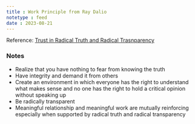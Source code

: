 ```yaml
---
title : Work Principle from Ray Dalio
notetype : feed
date : 2023-08-21
---
```


Reference: [Trust in Radical Truth and Radical Trasnparency](https://www.principles.com/principles/f6412dca-b3f9-4dd0-bb65-274869dd21ed/)

### Notes
- Realize that you have nothing to fear from knowing the truth
- Have integrity and demand it from others
- Create an environment in which everyone has the right to understand what makes sense and no one has the right to hold a critical opinion without speaking up
- Be radically transparent
- Meaningful relationship and meaningful work are mutually reinforcing especially when supported by radical truth and radical transparency